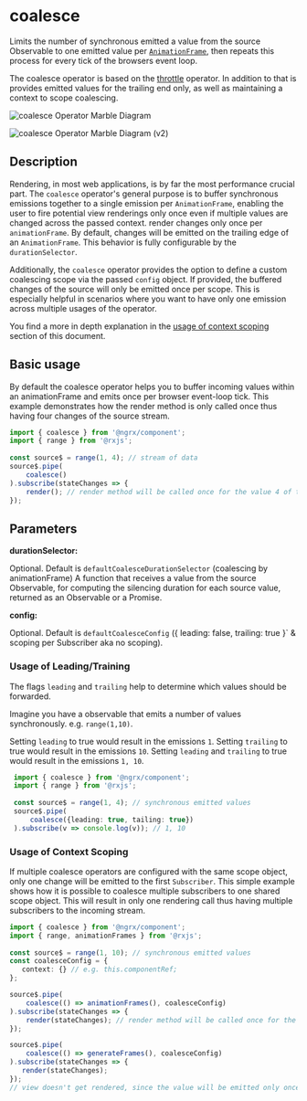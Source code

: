  # coalesce

Limits the number of synchronous emitted a value from the source Observable to
one emitted value per [`AnimationFrame`](https://developer.mozilla.org/en-US/search?q=AnimationFrame),
then repeats this process for every tick of the browsers event loop.

The coalesce operator is based on the [throttle](https://rxjs-dev.firebaseapp.com/api/operators/throttle) operator.
In addition to that is provides emitted values for the trailing end only, as well as maintaining a context to scope coalescing.

![coalesce Operator Marble Diagram](generated/images/guide/component/coalesce.png)

![coalesce Operator Marble Diagram (v2)](generated/images/guide/component/coalesce_2.png)

 ## Description
 
 Rendering, in most web applications, is by far the most performance crucial part.
 The `coalesce` operator's general purpose is to buffer synchronous emissions together 
 to a single emission per `AnimationFrame`,
 enabling the user to fire potential view renderings only once even if multiple values are changed across the passed context. 
 render changes only once per `animationFrame`.
 By default, changes will be emitted on the trailing edge of an `AnimationFrame`.
 This behavior is fully configurable by the `durationSelector`.
 
 Additionally, the `coalesce` operator provides the option to define a custom coalescing scope via the passed `config` object. 
 If provided, the buffered changes of the source will only be emitted once per scope.
 This is especially helpful in scenarios where you want to have only one emission across multiple usages of the operator.
 
 You find a more in depth explanation in the [usage of context scoping](#usage-of-context-scoping) section of this document.
 
 ## Basic usage
  
  By default the coalesce operator helps you to buffer incoming values within an animationFrame and emits once per browser event-loop tick.
  This example demonstrates how the render method is only called once thus having four changes of the source stream.
 ```typescript
 import { coalesce } from '@ngrx/component';
 import { range } from '@rxjs';
  
 const source$ = range(1, 4); // stream of data
 source$.pipe(
     coalesce()
 ).subscribe(stateChanges => {
     render(); // render method will be called once for the value 4 of the stream
 });
 ```
 ## Parameters
 
  **durationSelector:**
   
  Optional. Default is `defaultCoalesceDurationSelector` (coalescing by animationFrame)
  A function that receives a value from the source Observable, for computing the silencing duration for each source value, returned as an Observable or a Promise.
  
   **config:**
   
   Optional. Default is `defaultCoalesceConfig` ({ leading: false, trailing: true }` & scoping per Subscriber aka no scoping).
 
 ### Usage of Leading/Training 
 
The flags `leading` and `trailing` help to determine which values should be forwarded.

Imagine you have a observable that emits a number of values synchronously. e.g. `range(1,10)`.

Setting `leading` to true would result in the emissions `1`.
Setting `trailing` to true would result in the emissions `10`.
Setting `leading` and `trailing` to true would result in the emissions `1, 10`.

```typescript
 import { coalesce } from '@ngrx/component';
 import { range } from '@rxjs';
  
 const source$ = range(1, 4); // synchronous emitted values
 source$.pipe(
     coalesce({leading: true, tailing: true})
 ).subscribe(v => console.log(v)); // 1, 10
 ```
 
 ### Usage of Context Scoping
 If multiple coalesce operators are configured with the same scope object, only one change will be emitted to the first `Subscriber`.
 This simple example shows how it is possible to coalesce multiple subscribers to one shared scope object. This will result in 
 only one rendering call thus having multiple subscribers to the incoming stream.
 
 ```typescript
 import { coalesce } from '@ngrx/component';
 import { range, animationFrames } from '@rxjs';
  
 const source$ = range(1, 10); // synchronous emitted values
 const coalesceConfig = {
    context: {} // e.g. this.componentRef;
 };

 source$.pipe(
     coalesce(() => animationFrames(), coalesceConfig)
 ).subscribe(stateChanges => {
     render(stateChanges); // render method will be called once for the value 4 of the stream
 });

 source$.pipe(
     coalesce(() => generateFrames(), coalesceConfig)
 ).subscribe(stateChanges => {
    render(stateChanges);
});
// view doesn't get rendered, since the value will be emitted only once per scope
   ```
 

